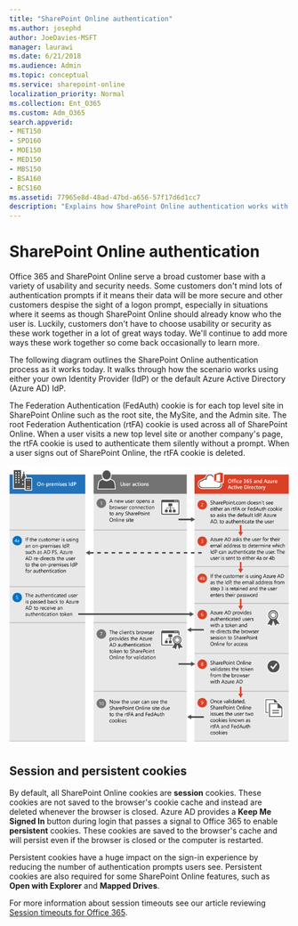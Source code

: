```yaml
---
title: "SharePoint Online authentication"
ms.author: josephd
author: JoeDavies-MSFT
manager: laurawi
ms.date: 6/21/2018
ms.audience: Admin
ms.topic: conceptual
ms.service: sharepoint-online
localization_priority: Normal
ms.collection: Ent_O365
ms.custom: Adm_O365
search.appverid:
- MET150
- SPO160
- MOE150
- MED150
- MBS150
- BSA160
- BCS160
ms.assetid: 77965e8d-48ad-47bd-a656-57f17d6d1cc7
description: "Explains how SharePoint Online authentication works with sessions and cookies."
---
```


# SharePoint Online authentication

Office 365 and SharePoint Online serve a broad customer base with a variety of usability and security needs. Some customers don't mind lots of authentication prompts if it means their data will be more secure and other customers despise the sight of a logon prompt, especially in situations where it seems as though SharePoint Online should already know who the user is. Luckily, customers don't have to choose usability or security as these work together in a lot of great ways today. We'll continue to add more ways these work together so come back occasionally to learn more.
  
The following diagram outlines the SharePoint Online authentication process as it works today. It walks through how the scenario works using either your own Identity Provider (IdP) or the default Azure Active Directory (Azure AD) IdP.
  
The Federation Authentication (FedAuth) cookie is for each top level site in SharePoint Online such as the root site, the MySite, and the Admin site. The root Federation Authentication (rtFA) cookie is used across all of SharePoint Online. When a user visits a new top level site or another company's page, the rtFA cookie is used to authenticate them silently without a prompt. When a user signs out of SharePoint Online, the rtFA cookie is deleted.
  
![SharePoint Online Authentication Process](media/480bc4e7-d28e-42e0-9901-a58ca5fd6ee9.png)
  
## Session and persistent cookies

By default, all SharePoint Online cookies are **session** cookies. These cookies are not saved to the browser's cookie cache and instead are deleted whenever the browser is closed. Azure AD provides a **Keep Me Signed In** button during login that passes a signal to Office 365 to enable **persistent** cookies. These cookies are saved to the browser's cache and will persist even if the browser is closed or the computer is restarted. 
  
Persistent cookies have a huge impact on the sign-in experience by reducing the number of authentication prompts users see. Persistent cookies are also required for some SharePoint Online features, such as **Open with Explorer** and **Mapped Drives**. 
  
For more information about session timeouts see our article reviewing [Session timeouts for Office 365](https://support.office.com/article/37a5c116-5b07-4f70-8333-5b86fd2c3c40).
  

